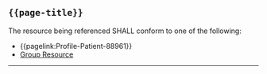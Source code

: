 ## <code>{{page-title}}</code>

The resource being referenced SHALL conform to one of the following:
 
- {{pagelink:Profile-Patient-88961}}
- [Group Resource](https://www.hl7.org/fhir/r4/group.html)

---
